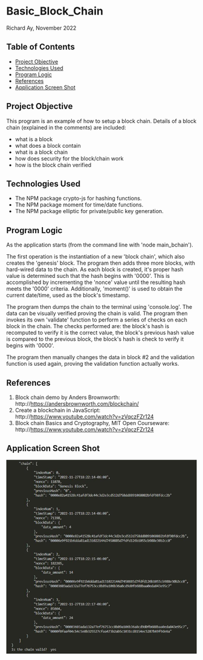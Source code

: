 # Basic_Block_Chain


Richard Ay, November 2022

## Table of Contents
* [Project Objective](#project-objective)
* [Technologies Used](#technologies-used)
* [Program Logic](#program-logic)
* [References](#references)
* [Application Screen Shot](#application-screen-shot)


## Project Objective
This program is an example of how to setup a block chain.  Details of a block chain (explained in the comments) are included:
- what is a block
- what does a block contain
- what is a block chain
- how does security for the block/chain work
- how is the block chain verified

## Technologies Used
* The NPM package crypto-js for hashing functions.
* The NPM package moment for time/date functions.
* The NPM package elliptic for private/public key generation.

## Program Logic
As the application starts (from the command line with 'node main_bchain').

The first operation is the instantiation of a new 'block chain', which also creates the 'genesis' block.  The program then adds three more blocks, with hard-wired data to the chain.  As each block is created, it's proper hash value is determined such that the hash begins with '0000'.  This is accomplished by incrementing the 'nonce' value until the resulting hash meets the '0000' criteria.  Additionally, 'moment()' is used to obtain the current date/time, used as the block's timestamp.

The program then dumps the chain to the terminal using 'console.log'.  The data can be visually verified proving the chain is valid.  The program then invokes its own 'validate' function to perform a series of checks on each block in the chain.  The checks performed are: the block's hash is recomputed to verify it is the correct value, the block's previous hash value is compared to the previous block, the block's hash is check to verify it begins with '0000'.

The program then manually changes the data in block #2 and the validation function is used again, proving the validation function actually works.

## References
1) Block chain demo by Anders Brownworth: http://https://andersbrownworth.com/blockchain/
2) Create a blockchain in JavaScript: http://https://www.youtube.com/watch?v=zVqczFZr124
3) Block chain Basics and Cryptography, MIT Open Courseware: http://https://www.youtube.com/watch?v=zVqczFZr124

## Application Screen Shot
![Basic_BChain Image](./block_chain.jpg)